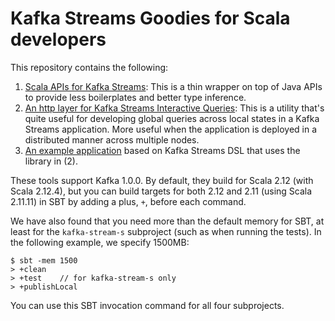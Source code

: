 # Kafka Streams Goodies for Scala developers

This repository contains the following:

1. [Scala APIs for Kafka Streams](https://github.com/lightbend/kafka-streams-scala/blob/develop/kafka-stream-s/README.md): This is a thin wrapper on top of Java APIs to provide less boilerplates and better type inference.
2. [An http layer for Kafka Streams Interactive Queries](https://github.com/lightbend/kafka-streams-scala/blob/develop/kafka-stream-q/README.md): This is a utility that's quite useful for developing global queries across local states in a Kafka Streams application. More useful when the application is deployed in a distributed manner across multiple nodes.
3. [An example application](https://github.com/lightbend/kafka-streams-scala/blob/develop/kafka-stream-q-example-dsl/README.md) based on Kafka Streams DSL that uses the library in (2).

These tools support Kafka 1.0.0. By default, they build for Scala 2.12 (with Scala 2.12.4), but you can build targets for both 2.12 and 2.11 (using Scala 2.11.11) in SBT by adding a plus, `+`, before each command.

We have also found that you need more than the default memory for SBT, at least for the `kafka-stream-s` subproject (such as when running the tests). In the following example, we specify 1500MB:

```
$ sbt -mem 1500
> +clean
> +test    // for kafka-stream-s only
> +publishLocal
```

You can use this SBT invocation command for all four subprojects.
